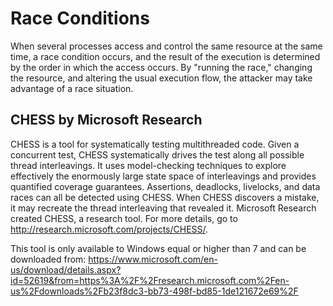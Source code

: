 # Race Conditions

When several processes access and control the same resource at the same time, a race condition occurs, and the result of the execution is determined by the order in which the access occurs. By "running the race," changing the resource, and altering the usual execution flow, the attacker may take advantage of a race situation.

## CHESS by Microsoft Research

CHESS is a tool for systematically testing multithreaded code. Given a concurrent test, CHESS systematically drives the test along all possible thread interleavings. It uses model-checking techniques to explore effectively the enormously large state space of interleavings and provides quantified coverage guarantees. Assertions, deadlocks, livelocks, and data races can all be detected using CHESS. When CHESS discovers a mistake, it may recreate the thread interleaving that revealed it. Microsoft Research created CHESS, a research tool. For more details, go to http://research.microsoft.com/projects/CHESS/.

This tool is only available to Windows equal or higher than 7 and can be downloaded from: https://www.microsoft.com/en-us/download/details.aspx?id=52619&from=https%3A%2F%2Fresearch.microsoft.com%2Fen-us%2Fdownloads%2Fb23f8dc3-bb73-498f-bd85-1de121672e69%2F